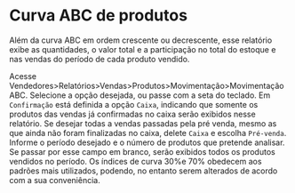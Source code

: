 # Curva ABC de produtos

Além da curva ABC em ordem crescente ou decrescente, esse relatório exibe as quantidades, o valor total e a participação no total do estoque e nas vendas do período de cada produto  vendido.

Acesse Vendedores>Relatórios>Vendas>Produtos>Movimentação>Movimentação ABC. Selecione a opção desejada, ou passe com a seta do teclado. Em `Confirmação` está definida a opção `Caixa`, indicando que somente os produtos das vendas já confirmadas no caixa serão exibidos nesse relatório. Se desejar todas a vendas passadas pela pré venda, mesmo as que ainda não foram finalizadas no caixa, delete `Caixa` e escolha `Pré-venda`. Informe o período desejado e o número de produtos que pretende analisar. Se passar por esse campo em branco, serão exibidos todos os produtos vendidos no período. Os índices de curva 30%e 70% obedecem aos padrões mais utilizados, podendo, no entanto serem alterados de acordo com a sua conveniência.
